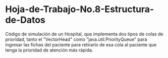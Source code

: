 # Hoja-de-Trabajo-No.8-Estructura-de-Datos
Código de simulación de un Hospital, que implementa dos tipos de colas de prioridad, tanto el "VectorHead" como  "java.util.PriorityQueue" para ingresar las fichas del paciente para retirarlo de esa cola al paciente que tenga la prioridad de atención más rápida.  
